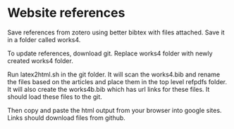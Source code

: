 # Website references

Save references from zotero using better bibtex with files attached.  Save it in a folder called works4.

To update references, download git.  Replace works4 folder with newly created works4 folder.

Run latex2html.sh in the git folder.  It will scan the works4.bib and rename the files based on the articles and place them in the top level refpdfs folder.  It will also create the works4b.bib which has url links for these files.  It should load these files to the git.

Then copy and paste the html output from your browser into google sites.  Links should download files from github.
